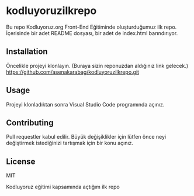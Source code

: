 # kodluyoruzilkrepo
Bu repo Kodluyoruz.org Front-End Eğitiminde oluşturduğumuz ilk repo. İçerisinde bir adet README dosyası, bir adet de index.html barındırıyor.
## Installation
Öncelikle projeyi klonlayın. (Buraya sizin reponuzdan aldığınız link gelecek.)
 https://github.com/asenakarabag/kodluyoruzilkrepo.git

 ## Usage 
 Projeyi klonladıktan sonra Visual Studio Code programında açınız. 
 ## Contributing 
 Pull requestler kabul edilir. Büyük değişiklikler için lütfen önce neyi değiştirmek istediğinizi tartışmak için bir konu açınız. 
 ## License
 MIT
 
Kodluyoruz eğitimi kapsamında açtığım ilk repo
